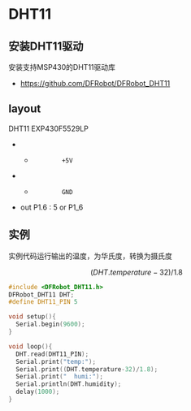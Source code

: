 # DHT11

## 安装DHT11驱动

安装支持MSP430的DHT11驱动库

* https://github.com/DFRobot/DFRobot_DHT11

 ## layout

   DHT11     EXP430F5529LP
*    +             +5V
*    -             GND 
*   out            P1.6 : 5 or P1_6

## 实例

实例代码运行输出的温度，为华氏度，转换为摄氏度

$$(DHT.temperature-32)/1.8$$

```c
#include <DFRobot_DHT11.h>
DFRobot_DHT11 DHT;
#define DHT11_PIN 5

void setup(){
  Serial.begin(9600);
}

void loop(){
  DHT.read(DHT11_PIN);
  Serial.print("temp:");
  Serial.print((DHT.temperature-32)/1.8);
  Serial.print("  humi:");
  Serial.println(DHT.humidity);
  delay(1000);
}
```